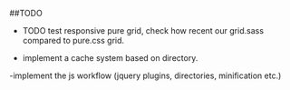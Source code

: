 ##TODO
  - TODO test responsive pure grid, check how recent our grid.sass compared to pure.css grid.

  - implement a cache system based on directory.

  -implement the js workflow (jquery plugins, directories, minification etc.)